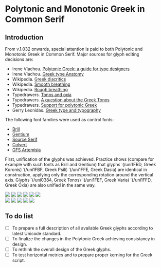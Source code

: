 # Polytonic and Monotonic Greek in Common Serif

## Introduction  
  
From v.1.032 onwards, special attention is paid to both Polytonic and Monotonic Greek in Common Serif. Major sources for glyph editing decisions are: 

+ Irene Vlachou. [Polytonic Greek: a guide for type designers](https://github.com/irenevlachou/Polytonic-tutorial)  
+ Irene Vlachou. [Greek type Anatomy](https://www.type-together.com/greek-type-anatomy)  
+ Wikipedia. [Greek diacritics](https://en.wikipedia.org/wiki/Greek_diacritics)  
+ Wikipedia. [Smooth breathing](https://en.wikipedia.org/wiki/Smooth_breathing)  
+ Wikipedia. [Rough breathing](https://en.wikipedia.org/wiki/Rough_breathing) 
+ Typedrawers. [Tonos and oxia](https://typedrawers.com/discussion/3633/tonos-and-oxia)  
+ Typedrawers. [A question about the Greek Tonos](https://typedrawers.com/discussion/3139/a-question-about-the-greek-tonos)  
+ Typedrawers. [Support for polytonic Greek](https://typedrawers.com/discussion/3611/support-for-polytonic-greek)  
+ Gerry Leonidas. [Greek type and typography](https://youtu.be/jALb3fPLTRk?si=-umDfehWaq2DPJZS)  

The following font families were used as control fonts:  

+ [Brill](https://brill.com/page/BrillFont/brill-typeface)  
+ [Gentium](https://github.com/silnrsi/font-gentium)  
+ [Source Serif](https://github.com/adobe-fonts/source-serif)  
+ [Colvert](https://d3qx8f8l5aa3yc.cloudfront.net/images/Colvert.pdf)  
+ [GFS Artemisia](https://greekfontsociety-gfs.gr/typefaces/20th_21st_century#GFS_Artemisia)  

First, unification of the glyphs was achieved. Practice shows (compare for example with such fonts as Brill and Gentium) that glyphs ᾽(/uni1FBD, Greek Koronis) ᾿(/uni1FBF, Greek Psili) ῾(/uni1FFE, Greek Dasia) are identical in construction, applying only the corresponding rotation around the vertical axis. Glyphs ΄(/uni0384, Greek Tonos) `(/uni1FEF, Greek Varia) ´(/uni1FFD, Greek Oxia) are also unified in the same way.  
  
  **<img src="https://github.com/StefanPeev/Common-Serif/blob/main/images/uni1FBD_Koronis.png" max-width="150" />** **<img src="https://github.com/StefanPeev/Common-Serif/blob/main/images/uni1FBF_Psili.png" max-width="150" />** **<img src="https://github.com/StefanPeev/Common-Serif/blob/main/images/uni1FFE_Dasia.png" max-width="150" />** **<img src="https://github.com/StefanPeev/Common-Serif/blob/main/images/uni0384_Tonos.png" max-width="150" />** **<img src="https://github.com/StefanPeev/Common-Serif/blob/main/images/uni1FFD_Oxia.png" max-width="150" />** **<img src="https://github.com/StefanPeev/Common-Serif/blob/main/images/uni1FEF_Varia.png" max-width="150" />**  
  **<img src="https://github.com/StefanPeev/Common-Serif/blob/main/images/uni1F00_alpha_psili.png" max-width="150" />** **<img src="https://github.com/StefanPeev/Common-Serif/blob/main/images/uni1F01_alpha_dasia.png" max-width="150" />** **<img src="https://github.com/StefanPeev/Common-Serif/blob/main/images/uni03AC_alphatonos.png" max-width="150" />** **<img src="https://github.com/StefanPeev/Common-Serif/blob/main/images/uni1F71_alpha_oxia.png" max-width="150" />** **<img src="https://github.com/StefanPeev/Common-Serif/blob/main/images/uni1FEF_Varia.png" max-width="150" />**    

## To do list  

- [ ] To prepare a full description of all available Greek glyphs according to latest Unicode standard.
- [ ] To finalize the changes in the Polytonic Greek achieving consistancy in design.
- [ ] To rethink the overall design of the Greek glyphs.
- [ ] To test horizontal metrics and to prepare proper kerning for the Greek script.

